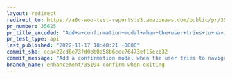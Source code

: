 ```yaml
---
layout: redirect
redirect_to: https://a8c-woo-test-reports.s3.amazonaws.com/public/pr/35625/api/index.html
pr_number: 35625
pr_title_encoded: "Add+a+confirmation+modal+when+the+user+tries+to+navigate+away+with+unsaved+changes"
pr_test_type: api
last_published: "2022-11-17 18:48:21 +0000"
commit_sha: cca422cd6e73fd0eb0a58b6ecc76473ef15ecb32
commit_message: "Add a confirmation modal when the user tries to navigate away with un…"
branch_name: enhancement/35194-confirm-when-exiting
---
```

